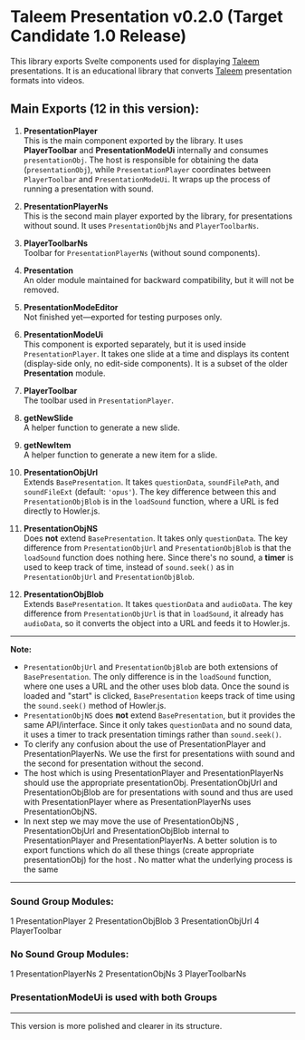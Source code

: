 
# **Taleem Presentation v0.2.0 (Target Candidate 1.0 Release)**

This library exports Svelte components used for displaying [Taleem](https://taleem.help) presentations. It is an educational library that converts [Taleem](https://taleem.help) presentation formats into videos.

## **Main Exports (12 in this version):**

1. **PresentationPlayer**  
   This is the main component exported by the library. It uses **PlayerToolbar** and **PresentationModeUi** internally and consumes `presentationObj`. The host is responsible for obtaining the data (`presentationObj`), while `PresentationPlayer` coordinates between `PlayerToolbar` and `PresentationModeUi`. It wraps up the process of running a presentation with sound.

2. **PresentationPlayerNs**  
   This is the second main player exported by the library, for presentations without sound. It uses `PresentationObjNs` and `PlayerToolbarNs`.

3. **PlayerToolbarNs**  
   Toolbar for `PresentationPlayerNs` (without sound components).

4. **Presentation**  
   An older module maintained for backward compatibility, but it will not be removed.

5. **PresentationModeEditor**  
   Not finished yet—exported for testing purposes only.

6. **PresentationModeUi**  
   This component is exported separately, but it is used inside `PresentationPlayer`. It takes one slide at a time and displays its content (display-side only, no edit-side components). It is a subset of the older **Presentation** module.

7. **PlayerToolbar**  
   The toolbar used in `PresentationPlayer`.

8. **getNewSlide**  
   A helper function to generate a new slide.

9. **getNewItem**  
   A helper function to generate a new item for a slide.

10. **PresentationObjUrl**  
    Extends `BasePresentation`. It takes `questionData`, `soundFilePath`, and `soundFileExt` (default: `'opus'`). The key difference between this and `PresentationObjBlob` is in the `loadSound` function, where a URL is fed directly to Howler.js.

11. **PresentationObjNS**  
    Does **not** extend `BasePresentation`. It takes only `questionData`. The key difference from `PresentationObjUrl` and `PresentationObjBlob` is that the `loadSound` function does nothing here. Since there's no sound, a **timer** is used to keep track of time, instead of `sound.seek()` as in `PresentationObjUrl` and `PresentationObjBlob`.

12. **PresentationObjBlob**  
    Extends `BasePresentation`. It takes `questionData` and `audioData`. The key difference from `PresentationObjUrl` is that in `loadSound`, it already has `audioData`, so it converts the object into a URL and feeds it to Howler.js.

---

**Note:**  
- `PresentationObjUrl` and `PresentationObjBlob` are both extensions of `BasePresentation`. The only difference is in the `loadSound` function, where one uses a URL and the other uses blob data. Once the sound is loaded and "start" is clicked, `BasePresentation` keeps track of time using the `sound.seek()` method of Howler.js.
- `PresentationObjNS` does **not** extend `BasePresentation`, but it provides the same API/interface. Since it only takes `questionData` and no sound data, it uses a timer to track presentation timings rather than `sound.seek()`.
- To clerify any confusion about the use of PresentationPlayer and PresentationPlayerNs. We use the first for presentations wiith sound and the second for presentation without the second.
- The host which is using PresentationPlayer and PresentationPlayerNs should use the appropriate presentationObj. PresentationObjUrl and PresentationObjBlob are for presentations with sound and thus are used with PresentationPlayer where as PresentationPlayerNs uses PresentationObjNS.
- In next step we may move the use of PresentationObjNS , PresentationObjUrl and PresentationObjBlob internal to PresentationPlayer and PresentationPlayerNs. A better solution is to export functions which do all these things (create appropriate presentationObj) for the host . No matter what the underlying process is the same
--- 

### Sound Group Modules:
 1 PresentationPlayer
 2 PresentationObjBlob
 3 PresentationObjUrl
 4 PlayerToolbar

### No Sound Group Modules:

 1 PresentationPlayerNs
 2 PresentationObjNs
 3 PlayerToolbarNs

### PresentationModeUi is used with both Groups

 --- 

This version is more polished and clearer in its structure.